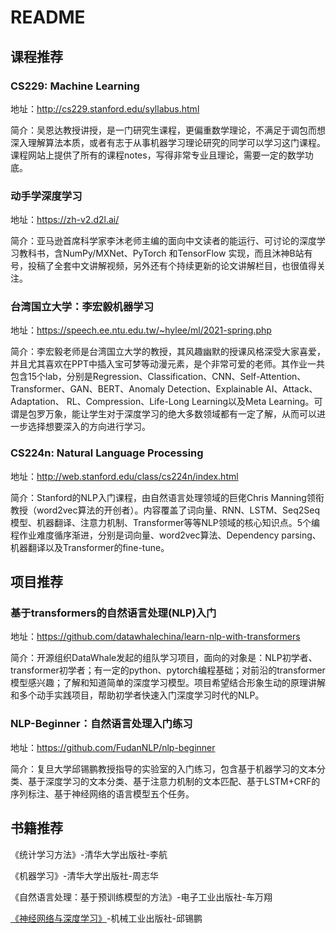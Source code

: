 # README

## 课程推荐

### CS229: Machine Learning

地址：http://cs229.stanford.edu/syllabus.html

简介：吴恩达教授讲授，是一门研究生课程，更偏重数学理论，不满足于调包而想深入理解算法本质，或者有志于从事机器学习理论研究的同学可以学习这门课程。课程网站上提供了所有的课程notes，写得非常专业且理论，需要一定的数学功底。

### 动手学深度学习

地址：https://zh-v2.d2l.ai/

简介：亚马逊首席科学家李沐老师主编的面向中文读者的能运行、可讨论的深度学习教科书，含NumPy/MXNet、PyTorch 和TensorFlow 实现，而且沐神B站有号，投稿了全套中文讲解视频，另外还有个持续更新的论文讲解栏目，也很值得关注。

### 台湾国立大学：李宏毅机器学习

地址：https://speech.ee.ntu.edu.tw/~hylee/ml/2021-spring.php

简介：李宏毅老师是台湾国立大学的教授，其风趣幽默的授课风格深受大家喜爱，并且尤其喜欢在PPT中插入宝可梦等动漫元素，是个非常可爱的老师。其作业一共包含15个lab，分别是Regression、Classification、CNN、Self-Attention、Transformer、GAN、BERT、Anomaly Detection、Explainable AI、Attack、Adaptation、 RL、Compression、Life-Long  Learning以及Meta  Learning。可谓是包罗万象，能让学生对于深度学习的绝大多数领域都有一定了解，从而可以进一步选择想要深入的方向进行学习。

### CS224n: Natural Language Processing

地址：http://web.stanford.edu/class/cs224n/index.html

简介：Stanford的NLP入门课程，由自然语言处理领域的巨佬Chris Manning领衔教授（word2vec算法的开创者）。内容覆盖了词向量、RNN、LSTM、Seq2Seq模型、机器翻译、注意力机制、Transformer等等NLP领域的核心知识点。5个编程作业难度循序渐进，分别是词向量、word2vec算法、Dependency parsing、机器翻译以及Transformer的fine-tune。

## 项目推荐

### 基于transformers的自然语言处理(NLP)入门

地址：https://github.com/datawhalechina/learn-nlp-with-transformers

简介：开源组织DataWhale发起的组队学习项目，面向的对象是：NLP初学者、transformer初学者；有一定的python、pytorch编程基础；对前沿的transformer模型感兴趣；了解和知道简单的深度学习模型。项目希望结合形象生动的原理讲解和多个动手实践项目，帮助初学者快速入门深度学习时代的NLP。

### NLP-Beginner：自然语言处理入门练习

地址：https://github.com/FudanNLP/nlp-beginner

简介：复旦大学邱锡鹏教授指导的实验室的入门练习，包含基于机器学习的文本分类、基于深度学习的文本分类、基于注意力机制的文本匹配、基于LSTM+CRF的序列标注、基于神经网络的语言模型五个任务。

## 书籍推荐

《统计学习方法》-清华大学出版社-李航

《机器学习》-清华大学出版社-周志华

《自然语言处理：基于预训练模型的方法》-电子工业出版社-车万翔

[《神经网络与深度学习》](https://nndl.github.io/)-机械工业出版社-邱锡鹏
